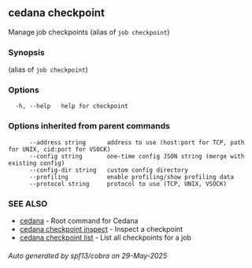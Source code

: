 ## cedana checkpoint

Manage job checkpoints (alias of `job checkpoint`)

### Synopsis

 (alias of `job checkpoint`)

### Options

```
  -h, --help   help for checkpoint
```

### Options inherited from parent commands

```
      --address string      address to use (host:port for TCP, path for UNIX, cid:port for VSOCK)
      --config string       one-time config JSON string (merge with existing config)
      --config-dir string   custom config directory
      --profiling           enable profiling/show profiling data
      --protocol string     protocol to use (TCP, UNIX, VSOCK)
```

### SEE ALSO

* [cedana](cedana.md)	 - Root command for Cedana
* [cedana checkpoint inspect](cedana_checkpoint_inspect.md)	 - Inspect a checkpoint
* [cedana checkpoint list](cedana_checkpoint_list.md)	 - List all checkpoints for a job

###### Auto generated by spf13/cobra on 29-May-2025
